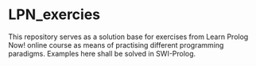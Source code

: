 # LPN_exercies
This repository serves as a solution base for exercises from Learn Prolog Now! online course as means of practising different programming paradigms.
Examples here shall be solved in SWI-Prolog.
